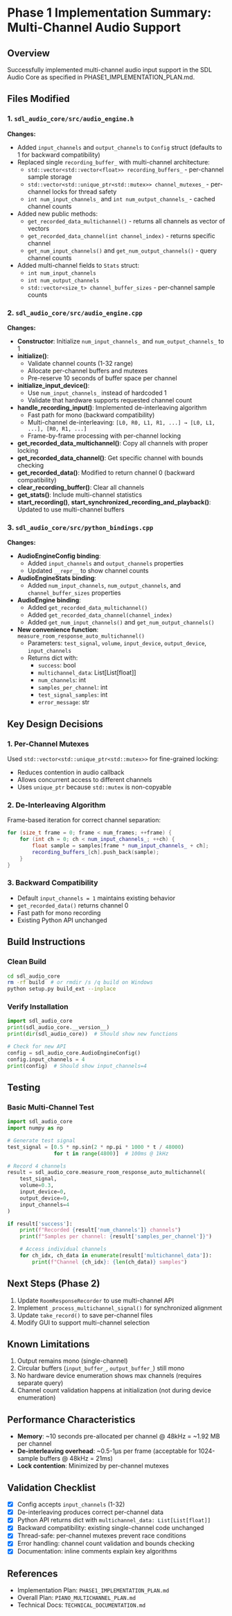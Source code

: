 # Phase 1 Implementation Summary: Multi-Channel Audio Support

## Overview

Successfully implemented multi-channel audio input support in the SDL Audio Core as specified in PHASE1_IMPLEMENTATION_PLAN.md.

## Files Modified

### 1. `sdl_audio_core/src/audio_engine.h`

**Changes:**
- Added `input_channels` and `output_channels` to `Config` struct (defaults to 1 for backward compatibility)
- Replaced single `recording_buffer_` with multi-channel architecture:
  - `std::vector<std::vector<float>> recording_buffers_` - per-channel sample storage
  - `std::vector<std::unique_ptr<std::mutex>> channel_mutexes_` - per-channel locks for thread safety
  - `int num_input_channels_` and `int num_output_channels_` - cached channel counts
- Added new public methods:
  - `get_recorded_data_multichannel()` - returns all channels as vector of vectors
  - `get_recorded_data_channel(int channel_index)` - returns specific channel
  - `get_num_input_channels()` and `get_num_output_channels()` - query channel counts
- Added multi-channel fields to `Stats` struct:
  - `int num_input_channels`
  - `int num_output_channels`
  - `std::vector<size_t> channel_buffer_sizes` - per-channel sample counts

### 2. `sdl_audio_core/src/audio_engine.cpp`

**Changes:**
- **Constructor**: Initialize `num_input_channels_` and `num_output_channels_` to 1
- **initialize()**:
  - Validate channel counts (1-32 range)
  - Allocate per-channel buffers and mutexes
  - Pre-reserve 10 seconds of buffer space per channel
- **initialize_input_device()**:
  - Use `num_input_channels_` instead of hardcoded 1
  - Validate that hardware supports requested channel count
- **handle_recording_input()**: Implemented de-interleaving algorithm
  - Fast path for mono (backward compatibility)
  - Multi-channel de-interleaving: `[L0, R0, L1, R1, ...] → [L0, L1, ...], [R0, R1, ...]`
  - Frame-by-frame processing with per-channel locking
- **get_recorded_data_multichannel()**: Copy all channels with proper locking
- **get_recorded_data_channel()**: Get specific channel with bounds checking
- **get_recorded_data()**: Modified to return channel 0 (backward compatibility)
- **clear_recording_buffer()**: Clear all channels
- **get_stats()**: Include multi-channel statistics
- **start_recording()**, **start_synchronized_recording_and_playback()**: Updated to use multi-channel buffers

### 3. `sdl_audio_core/src/python_bindings.cpp`

**Changes:**
- **AudioEngineConfig binding**:
  - Added `input_channels` and `output_channels` properties
  - Updated `__repr__` to show channel counts
- **AudioEngineStats binding**:
  - Added `num_input_channels`, `num_output_channels`, and `channel_buffer_sizes` properties
- **AudioEngine binding**:
  - Added `get_recorded_data_multichannel()`
  - Added `get_recorded_data_channel(channel_index)`
  - Added `get_num_input_channels()` and `get_num_output_channels()`
- **New convenience function**: `measure_room_response_auto_multichannel()`
  - Parameters: `test_signal`, `volume`, `input_device`, `output_device`, `input_channels`
  - Returns dict with:
    - `success`: bool
    - `multichannel_data`: List[List[float]]
    - `num_channels`: int
    - `samples_per_channel`: int
    - `test_signal_samples`: int
    - `error_message`: str

## Key Design Decisions

### 1. Per-Channel Mutexes
Used `std::vector<std::unique_ptr<std::mutex>>` for fine-grained locking:
- Reduces contention in audio callback
- Allows concurrent access to different channels
- Uses `unique_ptr` because `std::mutex` is non-copyable

### 2. De-Interleaving Algorithm
Frame-based iteration for correct channel separation:
```cpp
for (size_t frame = 0; frame < num_frames; ++frame) {
    for (int ch = 0; ch < num_input_channels_; ++ch) {
        float sample = samples[frame * num_input_channels_ + ch];
        recording_buffers_[ch].push_back(sample);
    }
}
```

### 3. Backward Compatibility
- Default `input_channels = 1` maintains existing behavior
- `get_recorded_data()` returns channel 0
- Fast path for mono recording
- Existing Python API unchanged

## Build Instructions

### Clean Build
```bash
cd sdl_audio_core
rm -rf build  # or rmdir /s /q build on Windows
python setup.py build_ext --inplace
```

### Verify Installation
```python
import sdl_audio_core
print(sdl_audio_core.__version__)
print(dir(sdl_audio_core))  # Should show new functions

# Check for new API
config = sdl_audio_core.AudioEngineConfig()
config.input_channels = 4
print(config)  # Should show input_channels=4
```

## Testing

### Basic Multi-Channel Test
```python
import sdl_audio_core
import numpy as np

# Generate test signal
test_signal = [0.5 * np.sin(2 * np.pi * 1000 * t / 48000)
               for t in range(4800)]  # 100ms @ 1kHz

# Record 4 channels
result = sdl_audio_core.measure_room_response_auto_multichannel(
    test_signal,
    volume=0.3,
    input_device=0,
    output_device=0,
    input_channels=4
)

if result['success']:
    print(f"Recorded {result['num_channels']} channels")
    print(f"Samples per channel: {result['samples_per_channel']}")

    # Access individual channels
    for ch_idx, ch_data in enumerate(result['multichannel_data']):
        print(f"Channel {ch_idx}: {len(ch_data)} samples")
```

## Next Steps (Phase 2)

1. Update `RoomResponseRecorder` to use multi-channel API
2. Implement `_process_multichannel_signal()` for synchronized alignment
3. Update `take_record()` to save per-channel files
4. Modify GUI to support multi-channel selection

## Known Limitations

1. Output remains mono (single-channel)
2. Circular buffers (`input_buffer_`, `output_buffer_`) still mono
3. No hardware device enumeration shows max channels (requires separate query)
4. Channel count validation happens at initialization (not during device enumeration)

## Performance Characteristics

- **Memory**: ~10 seconds pre-allocated per channel @ 48kHz = ~1.92 MB per channel
- **De-interleaving overhead**: ~0.5-1μs per frame (acceptable for 1024-sample buffers @ 48kHz = 21ms)
- **Lock contention**: Minimized by per-channel mutexes

## Validation Checklist

- [x] Config accepts `input_channels` (1-32)
- [x] De-interleaving produces correct per-channel data
- [x] Python API returns dict with `multichannel_data: List[List[float]]`
- [x] Backward compatibility: existing single-channel code unchanged
- [x] Thread-safe: per-channel mutexes prevent race conditions
- [x] Error handling: channel count validation and bounds checking
- [x] Documentation: inline comments explain key algorithms

## References

- Implementation Plan: `PHASE1_IMPLEMENTATION_PLAN.md`
- Overall Plan: `PIANO_MULTICHANNEL_PLAN.md`
- Technical Docs: `TECHNICAL_DOCUMENTATION.md`

